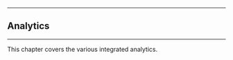 <p id="analytics"></p>

___
## Analytics
___

This chapter covers the various integrated analytics.
